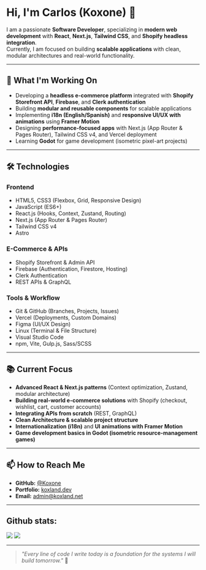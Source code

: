 # Hi, I'm Carlos (Koxone) 👋

I am a passionate **Software Developer**, specializing in **modern web development** with **React**, **Next.js**, **Tailwind CSS**, and **Shopify headless integration**.  
Currently, I am focused on building **scalable applications** with clean, modular architectures and real-world functionality.

---

## 🚀 What I'm Working On

- Developing a **headless e-commerce platform** integrated with **Shopify Storefront API**, **Firebase**, and **Clerk authentication**  
- Building **modular and reusable components** for scalable applications  
- Implementing **i18n (English/Spanish)** and **responsive UI/UX with animations** using **Framer Motion**  
- Designing **performance-focused apps** with Next.js (App Router & Pages Router), Tailwind CSS v4, and Vercel deployment  
- Learning **Godot** for game development (isometric pixel-art projects)  

---

## 🛠 Technologies

### **Frontend**
- HTML5, CSS3 (Flexbox, Grid, Responsive Design)
- JavaScript (ES6+)
- React.js (Hooks, Context, Zustand, Routing)
- Next.js (App Router & Pages Router)
- Tailwind CSS v4
- Astro

### **E-Commerce & APIs**
- Shopify Storefront & Admin API
- Firebase (Authentication, Firestore, Hosting)
- Clerk Authentication
- REST APIs & GraphQL

### **Tools & Workflow**
- Git & GitHub (Branches, Projects, Issues)
- Vercel (Deployments, Custom Domains)
- Figma (UI/UX Design)
- Linux (Terminal & File Structure)
- Visual Studio Code
- npm, Vite, Gulp.js, Sass/SCSS

---

## 📚 Current Focus

- **Advanced React & Next.js patterns** (Context optimization, Zustand, modular architecture)  
- **Building real-world e-commerce solutions** with Shopify (checkout, wishlist, cart, customer accounts)  
- **Integrating APIs from scratch** (REST, GraphQL)  
- **Clean Architecture & scalable project structure**  
- **Internationalization (i18n)** and **UI animations with Framer Motion**  
- **Game development basics in Godot (isometric resource-management games)**  

---

## 📫 How to Reach Me

- **GitHub:** [@Koxone](https://github.com/Koxone)  
- **Portfolio:** [koxland.dev](https://www.koxland.dev/)  
- **Email:** admin@koxland.net  

---

<h2>Github stats:</h2> 

[![](https://github-readme-stats.vercel.app/api?username=koxone&show_icons=true&theme=tokyonight&hide_border=true&locale=en)](https://github.com/koxone)
[![](https://github-readme-streak-stats.herokuapp.com/?user=koxone&theme=material-palenight)](https://github.com/koxone)
</div>

---

> _"Every line of code I write today is a foundation for the systems I will build tomorrow."_ 🚀
